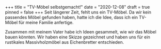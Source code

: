 +++
title = "TV-Möbel selbstgemacht!"
date = "2020-12-08"
draft = true
pinned = false
+++
Seit längerer Zeit, fehlt uns ein TV-Möbel. Da wir kein passendes Möbel gefunden haben, hatte ich die Idee, dass ich ein TV-Möbel für meine Familie anfertige.

Zusammen mit  meinem Vater habe ich Ideen gesammelt, wie wir das Möbel bauen könnten. Wir haben eine Skizze gezeichnet und haben uns für ein rustikales Massivholzmöbel aus Eichenbretter entschieden.